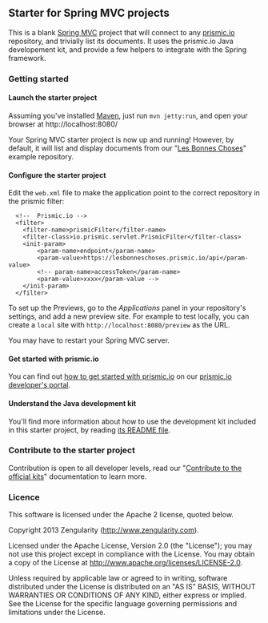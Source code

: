 ## Starter for Spring MVC projects

This is a blank [Spring MVC](http://projects.spring.io/spring-framework/) project that will connect to any [prismic.io](https://prismic.io) repository, and trivially list its documents. It uses the prismic.io Java developement kit, and provide a few helpers to integrate with the Spring framework.

### Getting started

#### Launch the starter project

Assuming you've installed [Maven](http://maven.apache.org/download.cgi), just run ```mvn jetty:run```, and open your browser at http://localhost:8080/

Your Spring MVC starter project is now up and running! However, by default, it will list and display documents from our "[Les Bonnes Choses](http://lesbonneschoses.prismic.me)" example repository.

#### Configure the starter project

Edit the `web.xml` file to make the application point to the correct repository in the prismic filter:

```
  <!--  Prismic.io -->
  <filter>
    <filter-name>prismicFilter</filter-name>
    <filter-class>io.prismic.servlet.PrismicFilter</filter-class>
    <init-param>
        <param-name>endpoint</param-name>
        <param-value>https://lesbonneschoses.prismic.io/api</param-value>
        <!-- param-name>accessToken</param-name>
        <param-value>xxxx</param-value -->
    </init-param>
  </filter>
```

To set up the Previews, go to the _Applications_ panel in your repository's settings, and add a new preview site. For example to test locally, you can create a `local` site with `http://localhost:8080/preview` as the URL.

You may have to restart your Spring MVC server.

#### Get started with prismic.io

You can find out [how to get started with prismic.io](https://developers.prismic.io/documentation/UjBaQsuvzdIHvE4D/getting-started) on our [prismic.io developer's portal](https://developers.prismic.io/).

#### Understand the Java development kit

You'll find more information about how to use the development kit included in this starter project, by reading [its README file](https://github.com/prismicio/java-kit/blob/master/README.md).

### Contribute to the starter project

Contribution is open to all developer levels, read our "[Contribute to the official kits](https://developers.prismic.io/documentation/UszOeAEAANUlwFpp/contribute-to-the-official-kits)" documentation to learn more.

### Licence

This software is licensed under the Apache 2 license, quoted below.

Copyright 2013 Zengularity (http://www.zengularity.com).

Licensed under the Apache License, Version 2.0 (the "License"); you may not use this project except in compliance with the License. You may obtain a copy of the License at http://www.apache.org/licenses/LICENSE-2.0.

Unless required by applicable law or agreed to in writing, software distributed under the License is distributed on an "AS IS" BASIS, WITHOUT WARRANTIES OR CONDITIONS OF ANY KIND, either express or implied. See the License for the specific language governing permissions and limitations under the License.
